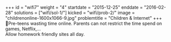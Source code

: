 +++
id = "wifi7"
weight = "4"
startdate = "2015-12-25"
enddate = "2016-02-28"
solutions = ["wifi/sol-1/"]
kicked = "wifi/prob-2/"
image = "childrenonline-1600x1066-9.jpg"
problemtitle = "Children & Internet"
+++
Pre-teens wasting time online. Parents can not restrict the time spend on games, Netflix,...<br/>
Allow homework friendly sites all day.
